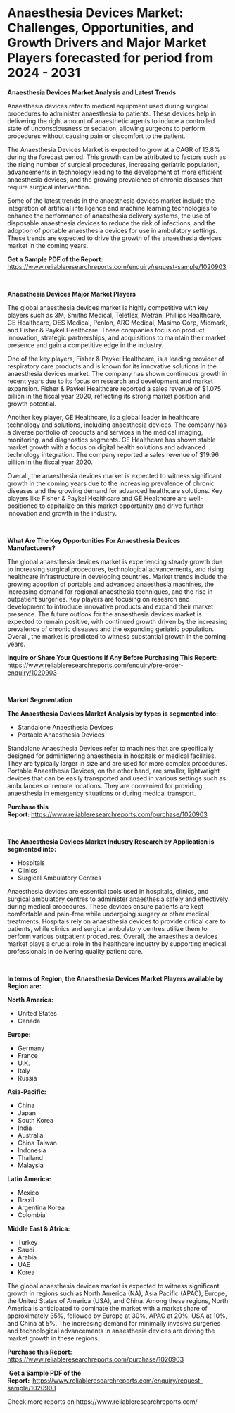 <p><h1>Anaesthesia Devices Market: Challenges, Opportunities, and Growth Drivers and Major Market Players forecasted for period from 2024 - 2031</h1></p><p><strong>Anaesthesia Devices Market Analysis and Latest Trends</strong></p>
<p><p>Anaesthesia devices refer to medical equipment used during surgical procedures to administer anaesthesia to patients. These devices help in delivering the right amount of anaesthetic agents to induce a controlled state of unconsciousness or sedation, allowing surgeons to perform procedures without causing pain or discomfort to the patient.</p><p>The Anaesthesia Devices Market is expected to grow at a CAGR of 13.8% during the forecast period. This growth can be attributed to factors such as the rising number of surgical procedures, increasing geriatric population, advancements in technology leading to the development of more efficient anaesthesia devices, and the growing prevalence of chronic diseases that require surgical intervention.</p><p>Some of the latest trends in the anaesthesia devices market include the integration of artificial intelligence and machine learning technologies to enhance the performance of anaesthesia delivery systems, the use of disposable anaesthesia devices to reduce the risk of infections, and the adoption of portable anaesthesia devices for use in ambulatory settings. These trends are expected to drive the growth of the anaesthesia devices market in the coming years.</p></p>
<p><strong>Get a Sample PDF of the Report:&nbsp;</strong> <a href="https://www.reliableresearchreports.com/enquiry/request-sample/1020903">https://www.reliableresearchreports.com/enquiry/request-sample/1020903</a></p>
<p>&nbsp;</p>
<p><strong>Anaesthesia Devices Major Market Players</strong></p>
<p><p>The global anaesthesia devices market is highly competitive with key players such as 3M, Smiths Medical, Teleflex, Metran, Phillips Healthcare, GE Healthcare, OES Medical, Penlon, ARC Medical, Masimo Corp, Midmark, and Fisher & Paykel Healthcare. These companies focus on product innovation, strategic partnerships, and acquisitions to maintain their market presence and gain a competitive edge in the industry.</p><p>One of the key players, Fisher & Paykel Healthcare, is a leading provider of respiratory care products and is known for its innovative solutions in the anaesthesia devices market. The company has shown continuous growth in recent years due to its focus on research and development and market expansion. Fisher & Paykel Healthcare reported a sales revenue of $1.075 billion in the fiscal year 2020, reflecting its strong market position and growth potential.</p><p>Another key player, GE Healthcare, is a global leader in healthcare technology and solutions, including anaesthesia devices. The company has a diverse portfolio of products and services in the medical imaging, monitoring, and diagnostics segments. GE Healthcare has shown stable market growth with a focus on digital health solutions and advanced technology integration. The company reported a sales revenue of $19.96 billion in the fiscal year 2020.</p><p>Overall, the anaesthesia devices market is expected to witness significant growth in the coming years due to the increasing prevalence of chronic diseases and the growing demand for advanced healthcare solutions. Key players like Fisher & Paykel Healthcare and GE Healthcare are well-positioned to capitalize on this market opportunity and drive further innovation and growth in the industry.</p></p>
<p>&nbsp;</p>
<p><strong>What Are The Key Opportunities For Anaesthesia Devices Manufacturers?</strong></p>
<p><p>The global anaesthesia devices market is experiencing steady growth due to increasing surgical procedures, technological advancements, and rising healthcare infrastructure in developing countries. Market trends include the growing adoption of portable and advanced anaesthesia machines, the increasing demand for regional anaesthesia techniques, and the rise in outpatient surgeries. Key players are focusing on research and development to introduce innovative products and expand their market presence. The future outlook for the anaesthesia devices market is expected to remain positive, with continued growth driven by the increasing prevalence of chronic diseases and the expanding geriatric population. Overall, the market is predicted to witness substantial growth in the coming years.</p></p>
<p><strong>Inquire or Share Your Questions If Any Before Purchasing This Report:</strong> <a href="https://www.reliableresearchreports.com/enquiry/pre-order-enquiry/1020903">https://www.reliableresearchreports.com/enquiry/pre-order-enquiry/1020903</a></p>
<p>&nbsp;</p>
<p><strong>Market Segmentation</strong></p>
<p><strong>The Anaesthesia Devices Market Analysis by types is segmented into:</strong></p>
<p><ul><li>Standalone Anaesthesia Devices</li><li>Portable Anaesthesia Devices</li></ul></p>
<p><p>Standalone Anaesthesia Devices refer to machines that are specifically designed for administering anaesthesia in hospitals or medical facilities. They are typically larger in size and are used for more complex procedures. Portable Anaesthesia Devices, on the other hand, are smaller, lightweight devices that can be easily transported and used in various settings such as ambulances or remote locations. They are convenient for providing anaesthesia in emergency situations or during medical transport.</p></p>
<p><strong>Purchase this Report:&nbsp;</strong><a href="https://www.reliableresearchreports.com/purchase/1020903">https://www.reliableresearchreports.com/purchase/1020903</a></p>
<p>&nbsp;</p>
<p><strong>The Anaesthesia Devices Market Industry Research by Application is segmented into:</strong></p>
<p><ul><li>Hospitals</li><li>Clinics</li><li>Surgical Ambulatory Centres</li></ul></p>
<p><p>Anaesthesia devices are essential tools used in hospitals, clinics, and surgical ambulatory centres to administer anaesthesia safely and effectively during medical procedures. These devices ensure patients are kept comfortable and pain-free while undergoing surgery or other medical treatments. Hospitals rely on anaesthesia devices to provide critical care to patients, while clinics and surgical ambulatory centres utilize them to perform various outpatient procedures. Overall, the anaesthesia devices market plays a crucial role in the healthcare industry by supporting medical professionals in delivering quality patient care.</p></p>
<p>&nbsp;</p>
<p><strong>In terms of Region, the Anaesthesia Devices Market Players available by Region are:</strong></p>
<p>
    <p> <strong> North America: </strong>
        <ul>
            <li>United States</li>
            <li>Canada</li>
        </ul>
        </p> 
    <p> <strong> Europe: </strong>
        <ul>
            <li>Germany</li>
            <li>France</li>
            <li>U.K.</li>
            <li>Italy</li>
            <li>Russia</li>
        </ul>
        </p> 
    <p> <strong> Asia-Pacific: </strong>
        <ul>
            <li>China</li>
            <li>Japan</li>
            <li>South Korea</li>
            <li>India</li>
            <li>Australia</li>
            <li>China Taiwan</li>
            <li>Indonesia</li>
            <li>Thailand</li>
            <li>Malaysia</li>
        </ul>
        </p> 
    <p> <strong> Latin America: </strong>
        <ul>
            <li>Mexico</li>
            <li>Brazil</li>
            <li>Argentina Korea</li>
            <li>Colombia</li>
        </ul>
        </p> 
    <p> <strong> Middle East & Africa: </strong>
        <ul>
            <li>Turkey</li>
            <li>Saudi</li>
            <li>Arabia</li>
            <li>UAE</li>
            <li>Korea</li>
        </ul>
    </p>
    </p>
<p><p>The global anaesthesia devices market is expected to witness significant growth in regions such as North America (NA), Asia Pacific (APAC), Europe, the United States of America (USA), and China. Among these regions, North America is anticipated to dominate the market with a market share of approximately 35%, followed by Europe at 30%, APAC at 20%, USA at 10%, and China at 5%. The increasing demand for minimally invasive surgeries and technological advancements in anaesthesia devices are driving the market growth in these regions.</p></p>
<p><strong>Purchase this Report: </strong><a href="https://www.reliableresearchreports.com/purchase/1020903">https://www.reliableresearchreports.com/purchase/1020903</a></p>
<p>&nbsp;<strong>Get a Sample PDF of the Report:&nbsp;&nbsp;</strong><a href="https://www.reliableresearchreports.com/enquiry/request-sample/1020903">https://www.reliableresearchreports.com/enquiry/request-sample/1020903</a></p>
<p><strong></strong></p>
<p>Check more reports on https://www.reliableresearchreports.com/</p>
